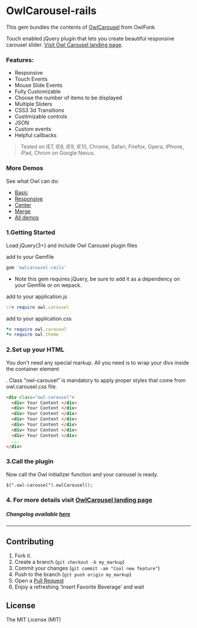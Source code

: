 OwlCarousel-rails
============

This gem bundles the contents of [OwlCarousel](https://github.com/OwlCarousel2/OwlCarousel2) from OwlFonk

Touch enabled jQuery plugin that lets you create beautiful responsive carousel slider. [Visit Owl Carousel landing page](https://owlcarousel2.github.io/OwlCarousel2/).

### Features:
* Responsive
* Touch Events
* Mouse Slide Events
* Fully Customizable
* Choose the number of items to be displayed
* Multiple Sliders
* CSS3 3d Transitions
* Custimizable controls
* JSON
* Custom events
* Helpful callbacks

> Tested on IE7, IE8, IE9, IE10, Chrome, Safari, Firefox, Opera, iPhone, iPad, Chrom on Google Nexus.


### More Demos
See what Owl can do:
* [Basic](https://owlcarousel2.github.io/OwlCarousel2/demos/basic.html)
* [Responsive](https://owlcarousel2.github.io/OwlCarousel2/demos/responsive.html)
* [Center](https://owlcarousel2.github.io/OwlCarousel2/demos/center.html)
* [Merge](https://owlcarousel2.github.io/OwlCarousel2/demos/merge.html)
* [All demos](https://owlcarousel2.github.io/OwlCarousel2/demos/demos.html)

### 1.Getting Started
Load jQuery(3+) and include Owl Carousel plugin files

add to your Gemfile
```ruby
gem 'owlcarousel-rails'
```

* Note this gem requires jQuery, be sure to add it as a dependency on your Gemfile or on wepack.

add to your application.js
```ruby
//= require owl.carousel
```

add to your application.css
```ruby
*= require owl.carousel
*= require owl.theme
```

### 2.Set up your HTML
You don't need any special markup. All you need is to wrap your divs inside the container element <div class="owl-carousel">. Class "owl-carousel" is mandatory to apply proper styles that come from owl.carousel.css file.

```html
<div class="owl-carousel">
  <div> Your Content </div>
  <div> Your Content </div>
  <div> Your Content </div>
  <div> Your Content </div>
  <div> Your Content </div>
  <div> Your Content </div>
  <div> Your Content </div>
  ...
</div>
```
### 3.Call the plugin
Now call the Owl initializer function and your carousel is ready.

```html
$(".owl-carousel").owlCarousel();
```
### 4. For more details visit [OwlCarousel landing page](https://owlcarousel2.github.io/OwlCarousel2/)
##### Changelog available [here](https://owlcarousel2.github.io/OwlCarousel2/docs/support-changelog.html)

------------

Contributing
------------

1. Fork it.
2. Create a branch (`git checkout -b my_markup`)
3. Commit your changes (`git commit -am "Cool new feature"`)
4. Push to the branch (`git push origin my_markup`)
5. Open a [Pull Request][1]
6. Enjoy a refreshing 'Insert Favorite Beverage' and wait

License
------------
The MIT License (MIT)

[1]: https://github.com/acrogenesis/owlcarousel-rails/pulls
